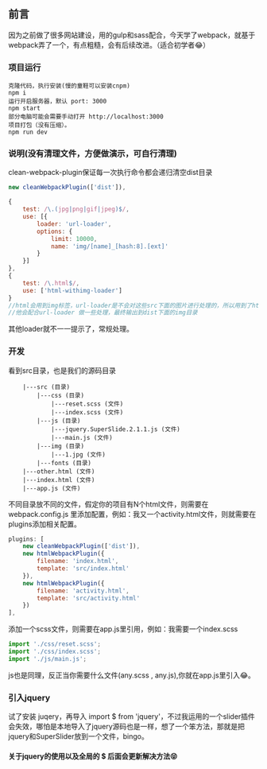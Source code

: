 ## 前言
因为之前做了很多网站建设，用的gulp和sass配合，今天学了webpack，就基于webpack弄了一个，有点粗糙，会有后续改进。（适合初学者:joy:）

### 项目运行
```shell
克隆代码，执行安装(慢的童鞋可以安装cnpm)
npm i
运行开启服务器，默认 port: 3000
npm start
部分电脑可能会需要手动打开 http://localhost:3000
项目打包（没有压缩）。
npm run dev
```
### 说明(没有清理文件，方便做演示，可自行清理)
clean-webpack-plugin保证每一次执行命令都会递归清空dist目录
```javascript
new cleanWebpackPlugin(['dist']),
```
```javascript
{
	test: /\.(jpg|png|gif|jpeg)$/,
	use: [{
		loader: 'url-loader',
		options: {
			limit: 10000,
			name: 'img/[name]_[hash:8].[ext]'
		}
	}]
},
{
	test: /\.html$/,
	use: ['html-withimg-loader']
}
//html会用到img标签，url-loader是不会对这些src下面的图片进行处理的，所以用到了html-withimg-loader这个loader，
//他会配合url-loader 做一些处理，最终输出到dist下面的img目录
```
其他loader就不一一提示了，常规处理。

### 开发
看到src目录，也是我们的源码目录
```shell
	|---src (目录)
		|---css (目录)
			|---reset.scss (文件)
			|---index.scss (文件)
		|---js (目录)
			|---jquery.SuperSlide.2.1.1.js (文件)
			|---main.js (文件)
		|---img (目录)
			|---1.jpg (文件)
		|---fonts (目录)
	|---other.html (文件)
	|---index.html (文件)
	|---app.js (文件)
```
不同目录放不同的文件，假定你的项目有N个html文件，则需要在webpack.config.js 里添加配置，例如：我又一个activity.html文件，则就需要在plugins添加相关配置。
```javascript
plugins: [
	new cleanWebpackPlugin(['dist']),
	new htmlWebpackPlugin({
		filename: 'index.html',
		template: 'src/index.html'
	}),
	new htmlWebpackPlugin({
		filename: 'activity.html',
		template: 'src/activity.html'
	})
],
```
添加一个scss文件，则需要在app.js里引用，例如：我需要一个index.scss
```javascript
import './css/reset.scss';
import './css/index.scss';
import './js/main.js';
```
js也是同理，反正当你需要什么文件(any.scss , any.js),你就在app.js里引入:joy:。
### 引入jquery
试了安装 juqery，再导入 import $ from 'jquery'，不过我运用的一个slider插件会失效，哪怕是本地导入了jquery源码也是一样，想了一个笨方法，那就是把jquery和SuperSlider放到一个文件，bingo。
#### 关于jquery的使用以及全局的 $ 后面会更新解决方法:stuck_out_tongue_closed_eyes:
